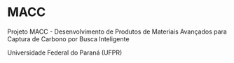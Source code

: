 # MACC
Projeto MACC - Desenvolvimento de Produtos de Materiais Avançados para  Captura de Carbono por Busca Inteligente

Universidade Federal do Paraná (UFPR)
